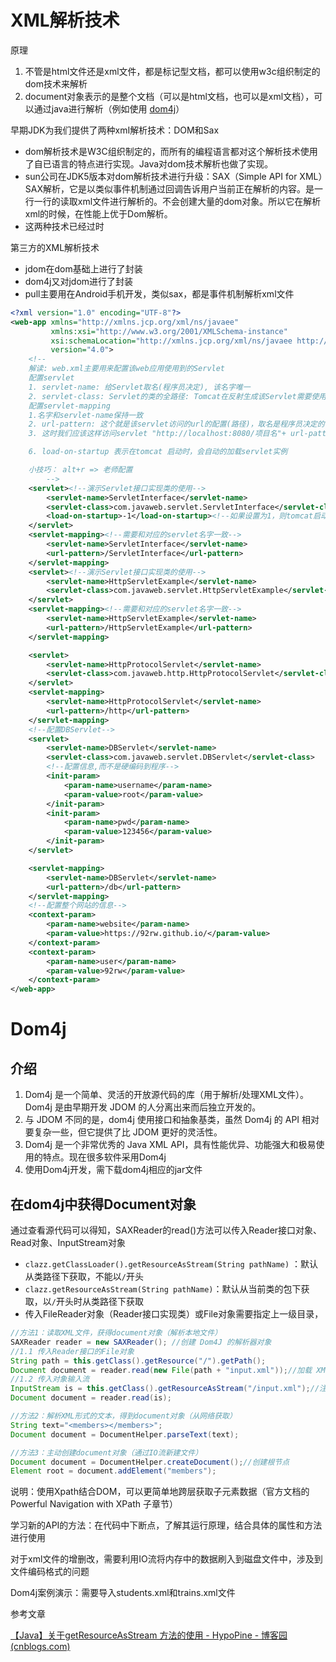 # XML解析技术

原理

1. 不管是html文件还是xml文件，都是标记型文档，都可以使用w3c组织制定的dom技术来解析
2. document对象表示的是整个文档（可以是html文档，也可以是xml文档），可以通过java进行解析（例如使用 [dom4j](https://dom4j.github.io/)）

早期JDK为我们提供了两种xmI解析技术：DOM和Sax

* dom解析技术是W3C组织制定的，而所有的编程语言都对这个解析技术使用了自已语言的特点进行实现。Java对dom技术解析也做了实现。
* sun公司在JDK5版本对dom解析技术进行升级：SAX（Simple API for XML）SAX解析，它是以类似事件机制通过回调告诉用户当前正在解析的内容。是一行一行的读取xml文件进行解析的。不会创建大量的dom对象。所以它在解析xml的时候，在性能上优于Dom解析。
* 这两种技术已经过时

第三方的XML解析技术

* jdom在dom基础上进行了封装
* dom4j又对jdom进行了封装
* pull主要用在Android手机开发，类似sax，都是事件机制解析xml文件

```xml
<?xml version="1.0" encoding="UTF-8"?>
<web-app xmlns="http://xmlns.jcp.org/xml/ns/javaee"
         xmlns:xsi="http://www.w3.org/2001/XMLSchema-instance"
         xsi:schemaLocation="http://xmlns.jcp.org/xml/ns/javaee http://xmlns.jcp.org/xml/ns/javaee/web-app_4_0.xsd"
         version="4.0">
    <!--
    解读: web.xml主要用来配置该web应用使用到的Servlet
    配置servlet
    1. servlet-name: 给Servlet取名(程序员决定), 该名字唯一
    2. servlet-class: Servlet的类的全路径: Tomcat在反射生成该Servlet需要使用
    配置servlet-mapping
    1.名字和servlet-name保持一致
    2. url-pattern: 这个就是该servlet访问的url的配置(路径)，取名是程序员决定的，必须以/开头
    3. 这时我们应该这样访问servlet "http://localhost:8080/项目名"+ url-pattern

    6. load-on-startup 表示在tomcat 启动时，会自动的加载servlet实例

    小技巧： alt+r => 老师配置
        -->
    <servlet><!--演示Servlet接口实现类的使用-->
        <servlet-name>ServletInterface</servlet-name>
        <servlet-class>com.javaweb.servlet.ServletInterface</servlet-class>
        <load-on-startup>-1</load-on-startup><!--如果设置为1，则tomcat启动时自动调用-->
    </servlet>
    <servlet-mapping><!--需要和对应的servlet名字一致-->
        <servlet-name>ServletInterface</servlet-name>
        <url-pattern>/ServletInterface</url-pattern>
    </servlet-mapping>
    <servlet><!--演示Servlet接口实现类的使用-->
        <servlet-name>HttpServletExample</servlet-name>
        <servlet-class>com.javaweb.servlet.HttpServletExample</servlet-class>
    </servlet>
    <servlet-mapping><!--需要和对应的servlet名字一致-->
        <servlet-name>HttpServletExample</servlet-name>
        <url-pattern>/HttpServletExample</url-pattern>
    </servlet-mapping>

    <servlet>
        <servlet-name>HttpProtocolServlet</servlet-name>
        <servlet-class>com.javaweb.http.HttpProtocolServlet</servlet-class>
    </servlet>
    <servlet-mapping>
        <servlet-name>HttpProtocolServlet</servlet-name>
        <url-pattern>/http</url-pattern>
    </servlet-mapping>
    <!--配置DBServlet-->
    <servlet>
        <servlet-name>DBServlet</servlet-name>
        <servlet-class>com.javaweb.servlet.DBServlet</servlet-class>
        <!--配置信息,而不是硬编码到程序-->
        <init-param>
            <param-name>username</param-name>
            <param-value>root</param-value>
        </init-param>
        <init-param>
            <param-name>pwd</param-name>
            <param-value>123456</param-value>
        </init-param>
    </servlet>

    <servlet-mapping>
        <servlet-name>DBServlet</servlet-name>
        <url-pattern>/db</url-pattern>
    </servlet-mapping>
    <!--配置整个网站的信息-->
    <context-param>
        <param-name>website</param-name>
        <param-value>https://92rw.github.io/</param-value>
    </context-param>
    <context-param>
        <param-name>user</param-name>
        <param-value>92rw</param-value>
    </context-param>
</web-app>
```



# Dom4j

## 介绍

1. Dom4j 是一个简单、灵活的开放源代码的库（用于解析/处理XML文件）。Dom4j 是由早期开发 JDOM 的人分离出来而后独立开发的。
2. 与 JDOM 不同的是，dom4j 使用接口和抽象基类，虽然 Dom4j 的 API 相对要复杂一些，但它提供了比 JDOM 更好的灵活性。
3. Dom4j 是一个非常优秀的 Java XML API，具有性能优异、功能强大和极易使用的特点。现在很多软件采用Dom4j
4. 使用Dom4j开发，需下载dom4j相应的jar文件

## 在dom4j中获得Document对象



通过查看源代码可以得知，SAXReader的read()方法可以传入Reader接口对象、Read对象、InputStream对象

- `clazz.getClassLoader().getResourceAsStream(String pathName)` ：默认从类路径下获取，不能以`/`开头
- `clazz.getResourceAsStream(String pathName)`：默认从当前类的包下获取，以`/`开头时从类路径下获取
- 传入FileReader对象（Reader接口实现类）或File对象需要指定上一级目录，

```java
//方法1：读取XML文件，获得document对象（解析本地文件）
SAXReader reader = new SAXReader();	//创建 Dom4J 的解析器对象
//1.1 传入Reader接口的File对象
String path = this.getClass().getResource("/").getPath();
Document document = reader.read(new File(path + "input.xml"));//加载 XML 文件成为 Document 对象
//1.2 传入对象输入流
InputStream is = this.getClass().getResourceAsStream("/input.xml");//注意需要用斜杠表示根目录
Document document = reader.read(is);

//方法2：解析XML形式的文本，得到document对象（从网络获取）
String text="<members></members>";
Document document = DocumentHelper.parseText(text);

//方法3：主动创建document对象（通过IO流新建文件）
Document document = DocumentHelper.createDocument();//创建根节点
Element root = document.addElement("members");
```



说明：使用Xpath结合DOM，可以更简单地跨层获取子元素数据（官方文档的 Powerful Navigation with XPath 子章节）



学习新的API的方法：在代码中下断点，了解其运行原理，结合具体的属性和方法进行使用

对于xml文件的增删改，需要利用IO流将内存中的数据刷入到磁盘文件中，涉及到文件编码格式的问题



Dom4j案例演示：需要导入students.xml和trains.xml文件



参考文章

[【Java】关于getResourceAsStream 方法的使用 - HypoPine - 博客园 (cnblogs.com)](https://www.cnblogs.com/HypoPine/p/16168173.html)
